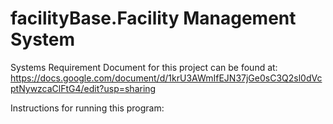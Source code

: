 # facilityBase.Facility Management System
Systems Requirement Document for this project can be found at: https://docs.google.com/document/d/1krU3AWmIfEJN37jGe0sC3Q2sl0dVcptNywzcaClFtG4/edit?usp=sharing

Instructions for running this program:
